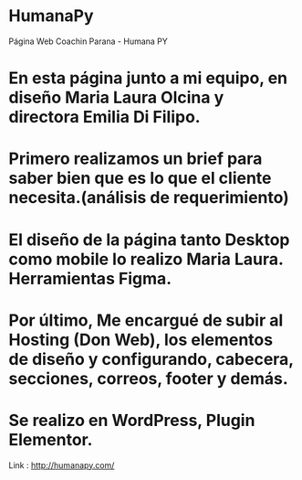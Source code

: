 # HumanaPy
Página Web Coachin Parana - Humana PY
# En esta página junto a mi equipo, en diseño Maria Laura Olcina y directora Emilia Di Filipo.
# Primero realizamos un brief para saber bien que es lo que el cliente necesita.(análisis de requerimiento)
# El diseño de la página tanto Desktop como mobile lo realizo Maria Laura. Herramientas Figma.
# Por último, Me encargué de subir al Hosting (Don Web), los elementos de diseño y configurando, cabecera, secciones, correos, footer y demás. 
# Se realizo en WordPress, Plugin Elementor.

Link : http://humanapy.com/
